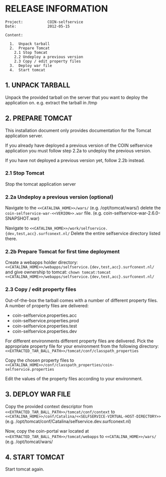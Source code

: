 <!--
  Copyright 2012 SURFnet bv, The Netherlands

  Licensed under the Apache License, Version 2.0 (the "License");
  you may not use this file except in compliance with the License.
  You may obtain a copy of the License at

       http://www.apache.org/licenses/LICENSE-2.0

  Unless required by applicable law or agreed to in writing, software
  distributed under the License is distributed on an "AS IS" BASIS,
  WITHOUT WARRANTIES OR CONDITIONS OF ANY KIND, either express or implied.
  See the License for the specific language governing permissions and
  limitations under the License.
-->

# RELEASE INFORMATION

    Project:           COIN-selfservice
    Date:              2012-05-15

    Content:

      1.  Unpack tarball
      2.  Prepare Tomcat
        2.1 Stop Tomcat
        2.2 Undeploy a previous version
        2.3 Copy / edit property files
      3.  Deploy war file
      4.  Start tomcat


## 1. UNPACK TARBALL

Unpack the provided tarball on the server that you want to deploy
the application on. e.g. extract the tarball in /tmp


## 2. PREPARE TOMCAT

This installation document only provides documentation for the Tomcat application server.

If you already have deployed a previous version of the COIN selfservice application
you must follow step 2.2a to undeploy the previous version.

If you have not deployed a previous version yet, follow 2.2b instead.

### 2.1 Stop Tomcat

Stop the tomcat application server

### 2.2a Undeploy a previous version (optional)
Navigate to the `<<CATALINA_HOME>>/wars/`
(e.g. /opt/tomcat/wars/)
delete the `coin-selfservice-war-<<VERION>>.war` file.
(e.g. coin-selfservice-war-2.6.0-SNAPSHOT.war)

Navigate to `<<CATALINA_HOME>>/work/selfservice.{dev,test,acc}.surfconext.nl/`
Delete the entire selfservice directory listed there.

### 2.2b Prepare Tomcat for first time deployment
Create a webapps holder directory:
`<<CATALINA_HOME>>/webapps/selfservice.{dev,test,acc}.surfconext.nl/`
and give ownership to tomcat:
`chown tomcat:tomcat <<CATALINA_HOME>>/webapps/selfservice.{dev,test,acc}.surfconext.nl/`


### 2.3 Copy / edit property files

Out-of-the-box the tarball comes with a number of different property files.
A number of property files are delivered:

- coin-selfservice.properties.acc
- coin-selfservice.properties.prod
- coin-selfservice.properties.test
- coin-selfservice.properties.dev


For different environments different property files are delivered. Pick the
appropriate property file for your environment from the following directory:
`<<EXTRACTED_TAR_BALL_PATH>>/tomcat/conf/classpath_properties`

Copy the chosen property files to `<<CATALINA_HOME>>/conf/classpath_properties/coin-selfservice.properties`

Edit the values of the property files according to your environment.


## 3. DEPLOY WAR FILE

Copy the provided context descriptor from
`<<EXTRACTED_TAR_BALL_PATH>>/tomcat/conf/context`
to
`<<CATALINA_HOME>>/conf/Catalina/<<SELFSERVICE-VIRTUAL-HOST-DIRECTORY>>`
(e.g. /opt/tomcat/conf/Catalina/selfservice.dev.surfconext.nl)

Now, copy the coin-portal war located at
`<<EXTRACTED_TAR_BALL_PATH>>/tomcat/webapps`
to
`<<CATALINA_HOME>>/wars/`
(e.g. /opt/tomcat/wars/


## 4. START TOMCAT

Start tomcat again.
